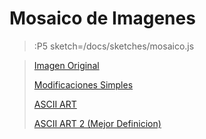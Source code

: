# Mosaico de Imagenes

> :P5 sketch=/docs/sketches/mosaico.js

> [Imagen Original](/docs/workshops/imaging)
>
> [Modificaciones Simples](/docs/workshops/ImagingFolder/simpleMods)
>
> [ASCII ART](/docs/workshops/ImagingFolder/ASCIIART)
>
> [ASCII ART 2 (Mejor Definicion)](/docs/workshops/ImagingFolder/ASCIIART2)